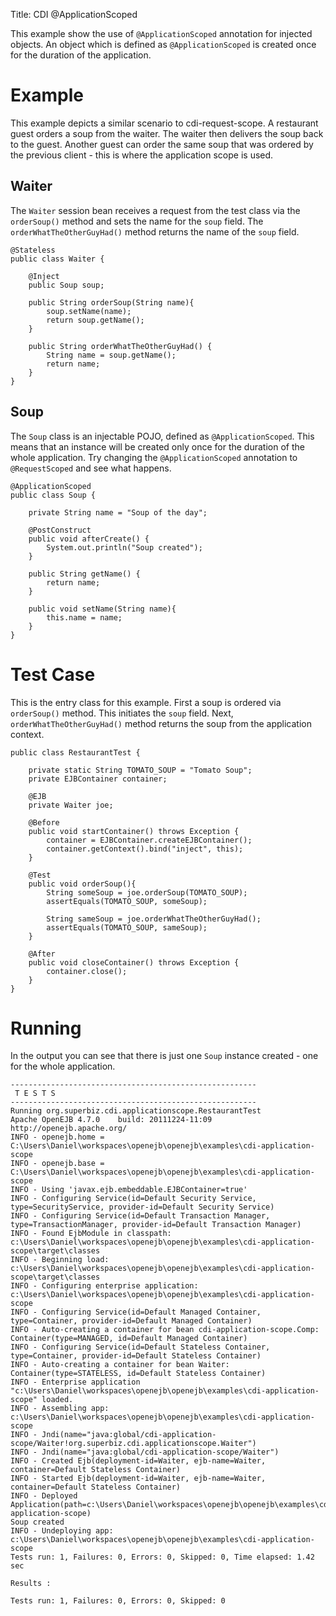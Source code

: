 Title: CDI @ApplicationScoped

This example show the use of `@ApplicationScoped` annotation for injected objects. An object
which is defined as `@ApplicationScoped` is created once for the duration of the application.

# Example

This example depicts a similar scenario to cdi-request-scope. A restaurant guest orders
a soup from the waiter. The waiter then delivers the soup back to the guest. Another
guest can order the same soup that was ordered by the previous client - this is where
the application scope is used. 

## Waiter

The `Waiter` session bean receives a request from the test class via the `orderSoup()` method
and sets the name for the `soup` field. The `orderWhatTheOtherGuyHad()` method returns
the name of the `soup` field.

    @Stateless
    public class Waiter {

        @Inject
        public Soup soup;

        public String orderSoup(String name){
            soup.setName(name);
            return soup.getName();
        }

        public String orderWhatTheOtherGuyHad() {
            String name = soup.getName();
            return name;
        }
    }

## Soup

The `Soup` class is an injectable POJO, defined as `@ApplicationScoped`. This means that an instance
will be created only once for the duration of the whole application. Try changing the `@ApplicationScoped`
annotation to `@RequestScoped` and see what happens.

    @ApplicationScoped
    public class Soup {

        private String name = "Soup of the day";

        @PostConstruct
        public void afterCreate() {
            System.out.println("Soup created");
        }

        public String getName() {
            return name;
        }

        public void setName(String name){
            this.name = name;
        }
    }


# Test Case

This is the entry class for this example. First a soup is ordered via `orderSoup()` method.
This initiates the `soup` field. Next, `orderWhatTheOtherGuyHad()` method returns the soup
from the application context.

    public class RestaurantTest {

        private static String TOMATO_SOUP = "Tomato Soup";
        private EJBContainer container;

        @EJB
        private Waiter joe;

        @Before
        public void startContainer() throws Exception {
            container = EJBContainer.createEJBContainer();
            container.getContext().bind("inject", this);
        }

        @Test
        public void orderSoup(){
            String someSoup = joe.orderSoup(TOMATO_SOUP);
            assertEquals(TOMATO_SOUP, someSoup);

            String sameSoup = joe.orderWhatTheOtherGuyHad();
            assertEquals(TOMATO_SOUP, sameSoup);
        }

        @After
        public void closeContainer() throws Exception {
            container.close();
        }
    }

# Running

In the output you can see that there is just one `Soup` instance created - one for
the whole application.

    -------------------------------------------------------
     T E S T S
    -------------------------------------------------------
    Running org.superbiz.cdi.applicationscope.RestaurantTest
    Apache OpenEJB 4.7.0    build: 20111224-11:09
    http://openejb.apache.org/
    INFO - openejb.home = C:\Users\Daniel\workspaces\openejb\openejb\examples\cdi-application-scope
    INFO - openejb.base = C:\Users\Daniel\workspaces\openejb\openejb\examples\cdi-application-scope
    INFO - Using 'javax.ejb.embeddable.EJBContainer=true'
    INFO - Configuring Service(id=Default Security Service, type=SecurityService, provider-id=Default Security Service)
    INFO - Configuring Service(id=Default Transaction Manager, type=TransactionManager, provider-id=Default Transaction Manager)
    INFO - Found EjbModule in classpath: c:\Users\Daniel\workspaces\openejb\openejb\examples\cdi-application-scope\target\classes
    INFO - Beginning load: c:\Users\Daniel\workspaces\openejb\openejb\examples\cdi-application-scope\target\classes
    INFO - Configuring enterprise application: c:\Users\Daniel\workspaces\openejb\openejb\examples\cdi-application-scope
    INFO - Configuring Service(id=Default Managed Container, type=Container, provider-id=Default Managed Container)
    INFO - Auto-creating a container for bean cdi-application-scope.Comp: Container(type=MANAGED, id=Default Managed Container)
    INFO - Configuring Service(id=Default Stateless Container, type=Container, provider-id=Default Stateless Container)
    INFO - Auto-creating a container for bean Waiter: Container(type=STATELESS, id=Default Stateless Container)
    INFO - Enterprise application "c:\Users\Daniel\workspaces\openejb\openejb\examples\cdi-application-scope" loaded.
    INFO - Assembling app: c:\Users\Daniel\workspaces\openejb\openejb\examples\cdi-application-scope
    INFO - Jndi(name="java:global/cdi-application-scope/Waiter!org.superbiz.cdi.applicationscope.Waiter")
    INFO - Jndi(name="java:global/cdi-application-scope/Waiter")
    INFO - Created Ejb(deployment-id=Waiter, ejb-name=Waiter, container=Default Stateless Container)
    INFO - Started Ejb(deployment-id=Waiter, ejb-name=Waiter, container=Default Stateless Container)
    INFO - Deployed Application(path=c:\Users\Daniel\workspaces\openejb\openejb\examples\cdi-application-scope)
    Soup created
    INFO - Undeploying app: c:\Users\Daniel\workspaces\openejb\openejb\examples\cdi-application-scope
    Tests run: 1, Failures: 0, Errors: 0, Skipped: 0, Time elapsed: 1.42 sec

    Results :

    Tests run: 1, Failures: 0, Errors: 0, Skipped: 0
